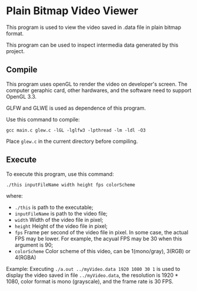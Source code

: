 # Plain Bitmap Video Viewer

This program is used to view the video saved in .data file in plain bitmap format.

This program can be used to inspect intermedia data generated by this project.

## Compile

This program uses openGL to render the video on developer's screen. The computer geraphic card, other hardwares, and the software need to support OpenGL 3.3.

GLFW and GLWE is used as dependence of this program.

Use this command to compile:

```gcc main.c glew.c -lGL -lglfw3 -lpthread -lm -ldl -O3```

Place ```glew.c``` in the current directory before compiling.

## Execute

To execute this program, use this command:

```./this inputFileName width height fps colorScheme```


where:
- ```./this``` is path to the executable;
- ```inputFileName``` is path to the video file;
- ```width``` Width of the video file in pixel;
- ```height``` Height of the video file in pixel;
- ```fps``` Frame per second of the video file in pixel. In some case, the actual FPS may be lower. For example, the acyual FPS may be 30 when this argument is 90;
- ```colorScheme``` Color scheme of this video, can be 1(mono/gray), 3(RGB) or 4(RGBA)

Example: Executing ```./a.out ../myVideo.data 1920 1080 30 1``` is used to display the video saved in file ```../myVideo.data```, the resolution is 1920 * 1080, color format is mono (grayscale), and the frame rate is 30 FPS.